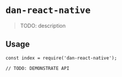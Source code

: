# `dan-react-native`

> TODO: description

## Usage

```
const index = require('dan-react-native');

// TODO: DEMONSTRATE API
```
